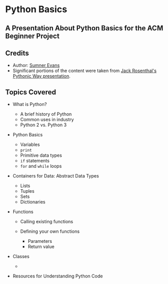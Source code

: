 # Python Basics
## A Presentation About Python Basics for the ACM Beginner Project

## Credits

* Author: [Sumner Evans](https://sumnerevans.com)
* Significant portions of the content were taken from
  [Jack Rosenthal's](https://github.com/jackrosenthal)
  [Pythonic Way presentation](https://github.com/jackrosenthal/lug-python-presentation).

## Topics Covered

* What is Python?

  * A brief history of Python
  * Common uses in industry
  * Python 2 vs. Python 3

* Python Basics

  * Variables
  * `print`
  * Primitive data types
  * `if` statements
  * `for` and `while` loops

* Containers for Data: Abstract Data Types

  * Lists
  * Tuples
  * Sets
  * Dictionaries

* Functions

  * Calling existing functions
  * Defining your own functions

    * Parameters
    * Return value

* Classes

  * 

* Resources for Understanding Python Code
